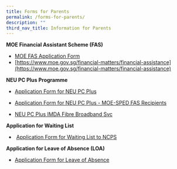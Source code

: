 ```yaml
---
title: Forms for Parents
permalink: /forms-for-parents/
description: ""
third_nav_title: Information for Parents
---
```

**MOE Financial Assistant Scheme (FAS)**

*   [MOE FAS Application Form](/files/Forms%20for%20Parents/GGAS_Application%20Form%20Nov%202022.pdf)
*   [https://www.moe.gov.sg/financial-matters/financial-assistance](https://www.moe.gov.sg/financial-matters/financial-assistance)


**NEU PC Plus Programme**

*   [Application Form for NEU PC Plus](/files/Forms%20for%20Parents/NPP-Application-Form-for-NON-MOE-SPED-FAS-1.pdf)

*   [Application Form for NEU PC Plus - MOE-SPED FAS Recipients](/files/Forms%20for%20Parents/NPP-Application-Form-for-MOE-SPED-FAS.pdf)

*   [NEU PC Plus IMDA Fibre Broadband Svc](/files/Forms%20for%20Parents/NEU-PC-Plus-IMDA-Fibre-Broadband-Svc.pdf)

**Application for Waiting List**

*    [Application Form for Waiting List to NCPS](/files/Forms%20for%20Parents/Application-Form-for-Transfer-2022.pdf)

**Application for Leave of Absence (LOA)**

*   [Application Form for Leave of Absence](https://form.gov.sg/60b9973c3c599c0011f052a6)
